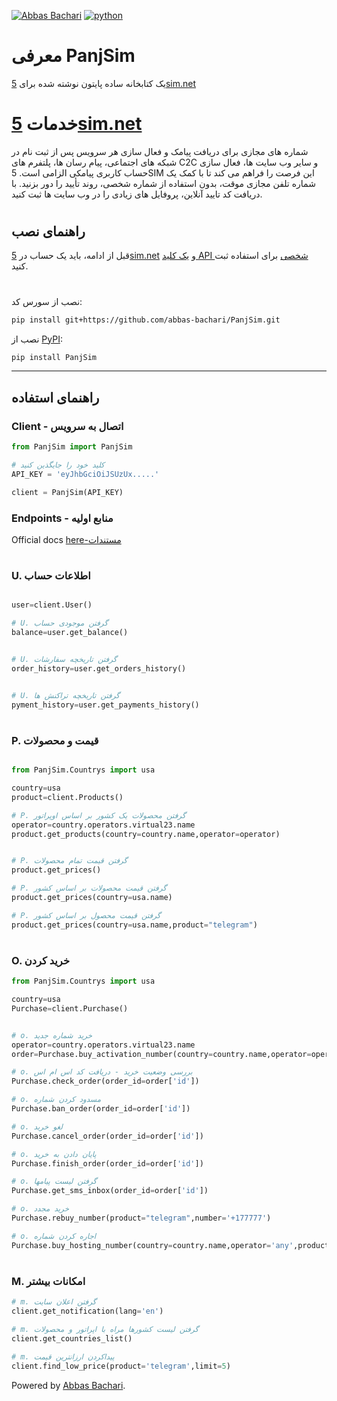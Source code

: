 [![Abbas Bachari](https://img.shields.io/badge/Abbas%20Bachari-PanjSim-green?style=plastic&logo=codemagic)](https://github.com/abbas-bachari/PanjSim)
[![python](https://img.shields.io/badge/Python%20-3.7+-green?style=plastic&logo=Python)](https://python.org)

# معرفی PanjSim 
یک کتابخانه ساده پایتون نوشته شده برای [5sim.net](https://5sim.net)
#

# خدمات [5sim.net](https://5sim.net)
شماره های مجازی برای دریافت پیامک و فعال سازی هر سرویس
پس از ثبت نام در شبکه های اجتماعی، پیام رسان ها، پلتفرم های C2C و سایر وب سایت ها، فعال سازی حساب کاربری پیامکی الزامی است. 5SIM این فرصت را فراهم می کند تا با کمک یک شماره تلفن مجازی موقت، بدون استفاده از شماره شخصی، روند تأیید را دور بزنید. با دریافت کد تایید آنلاین، پروفایل های زیادی را در وب سایت ها ثبت کنید.

#

## راهنمای نصب
قبل از ادامه، باید یک حساب در [5sim.net](https://5sim.net/) و [یک کلید API شخصی](https://5sim.net/settings/security) برای استفاده ثبت کنید. 
#

نصب از سورس کد:

``` bash
pip install git+https://github.com/abbas-bachari/PanjSim.git
```

نصب از  [PyPI](https://pypi.org/project/PanjSim/):

```bash
pip install PanjSim
```
<hr>

## راهنمای استفاده

###  Client - اتصال به سرویس

```python
from PanjSim import PanjSim

# کلید خود را جایگذین کنید
API_KEY = 'eyJhbGciOiJSUzUx.....' 

client = PanjSim(API_KEY) 
```
 

### Endpoints - منابع اولیه
Official docs [here-مستندات](https://docs.5sim.net/)
#


### U. اطلاعات حساب

```python

user=client.User()

# U. گرفتن موجودی حساب
balance=user.get_balance()


# U. گرفتن تاریخچه سفارشات
order_history=user.get_orders_history()


# U. گرفتن تاریخچه تراکنش ها
pyment_history=user.get_payments_history()

```
#
### P. قیمت و محصولات

```python

from PanjSim.Countrys import usa

country=usa
product=client.Products()

# P. گرفتن محصولات یک کشور بر اساس اوپراتور
operator=country.operators.virtual23.name
product.get_products(country=country.name,operator=operator)


# P. گرفتن قیمت تمام محصولات
product.get_prices()

# P. گرفتن قیمت محصولات بر اساس کشور
product.get_prices(country=usa.name)

# P. گرفتن قیمت محصول بر اساس کشور
product.get_prices(country=usa.name,product="telegram")

```
#
### O. خرید کردن

```python
from PanjSim.Countrys import usa

country=usa
Purchase=client.Purchase()


# o. خرید شماره جدید
operator=country.operators.virtual23.name
order=Purchase.buy_activation_number(country=country.name,operator=operator,product='telegram')

# o. بررسی وضعیت خرید - دریافت کد اس ام اس
Purchase.check_order(order_id=order['id'])

# o. مسدود کردن شماره
Purchase.ban_order(order_id=order['id'])

# o. لغو خرید
Purchase.cancel_order(order_id=order['id'])

# o. پایان دادن به خرید
Purchase.finish_order(order_id=order['id'])

# o. گرفتن لیست پیامها
Purchase.get_sms_inbox(order_id=order['id'])

# o. خرید مجدد
Purchase.rebuy_number(product="telegram",number='+177777')

# o. اجاره کردن شماره
Purchase.buy_hosting_number(country=country.name,operator='any',product='1day')
```
#
### M. امکانات بیشتر

```python
# m. گرفتن اعلان سایت
client.get_notification(lang='en')

# m. گرفتن لیست کشورها مراه با اپراتور و محصولات
client.get_countries_list()

# m. پیداکردن ارزانترین قیمت
client.find_low_price(product='telegram',limit=5)
```
Powered by [Abbas Bachari](https://github.com/abbas-bachari).
